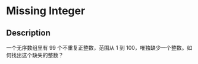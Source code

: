 <!-- TODO: Translate Me -->

# Missing Integer

## Description

一个无序数组里有 99 个不重复正整数，范围从 1 到 100，唯独缺少一个整数。如何找出这个缺失的整数？
